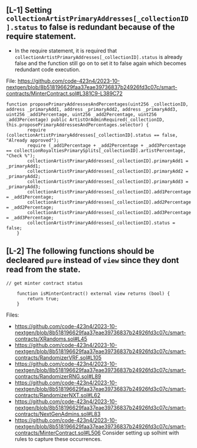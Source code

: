 ## [L-1] Setting `collectionArtistPrimaryAddresses[_collectionID].status` to false is redundant because of the require statement.
- In the require statement, it is required that `collectionArtistPrimaryAddresses[_collectionID].status` is already false and the function still go on to set it to false again which becomes redundant code execution.

File: https://github.com/code-423n4/2023-10-nextgen/blob/8b518196629faa37eae39736837b24926fd3c07c/smart-contracts/MinterContract.sol#L381C9-L389C72

```
function proposePrimaryAddressesAndPercentages(uint256 _collectionID, address _primaryAdd1, address _primaryAdd2, address _primaryAdd3, uint256 _add1Percentage, uint256 _add2Percentage, uint256 _add3Percentage) public ArtistOrAdminRequired(_collectionID, this.proposePrimaryAddressesAndPercentages.selector) {
        require (collectionArtistPrimaryAddresses[_collectionID].status == false, "Already approved");
        require (_add1Percentage + _add2Percentage + _add3Percentage == collectionRoyaltiesPrimarySplits[_collectionID].artistPercentage, "Check %");
        collectionArtistPrimaryAddresses[_collectionID].primaryAdd1 = _primaryAdd1;
        collectionArtistPrimaryAddresses[_collectionID].primaryAdd2 = _primaryAdd2;
        collectionArtistPrimaryAddresses[_collectionID].primaryAdd3 = _primaryAdd3;
        collectionArtistPrimaryAddresses[_collectionID].add1Percentage = _add1Percentage;
        collectionArtistPrimaryAddresses[_collectionID].add2Percentage = _add2Percentage;
        collectionArtistPrimaryAddresses[_collectionID].add3Percentage = _add3Percentage;
        collectionArtistPrimaryAddresses[_collectionID].status = false;
    }
```
## [L-2] The following functions should be decleared `pure` instead of `view` since they dont read from the state.

```
// get minter contract status

    function isMinterContract() external view returns (bool) {
        return true;
    }
```
Files:
- https://github.com/code-423n4/2023-10-nextgen/blob/8b518196629faa37eae39736837b24926fd3c07c/smart-contracts/XRandoms.sol#L45
- https://github.com/code-423n4/2023-10-nextgen/blob/8b518196629faa37eae39736837b24926fd3c07c/smart-contracts/RandomizerVRF.sol#L105
- https://github.com/code-423n4/2023-10-nextgen/blob/8b518196629faa37eae39736837b24926fd3c07c/smart-contracts/RandomizerRNG.sol#L89
- https://github.com/code-423n4/2023-10-nextgen/blob/8b518196629faa37eae39736837b24926fd3c07c/smart-contracts/RandomizerNXT.sol#L62
- https://github.com/code-423n4/2023-10-nextgen/blob/8b518196629faa37eae39736837b24926fd3c07c/smart-contracts/NextGenAdmins.sol#L83
- https://github.com/code-423n4/2023-10-nextgen/blob/8b518196629faa37eae39736837b24926fd3c07c/smart-contracts/MinterContract.sol#L506
Consider setting up solhint with rules to capture these occurrences.
